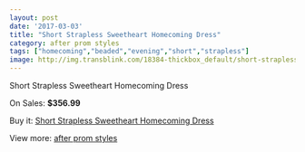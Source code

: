 ```yaml
---
layout: post
date: '2017-03-03'
title: "Short Strapless Sweetheart Homecoming Dress"
category: after prom styles
tags: ["homecoming","beaded","evening","short","strapless"]
image: http://img.transblink.com/18384-thickbox_default/short-strapless-sweetheart-homecoming-dress.jpg
---
```

Short Strapless Sweetheart Homecoming Dress

On Sales: **$356.99**
<a href="https://www.transblink.com/en/after-prom-styles/5750-short-strapless-sweetheart-homecoming-dress.html"><amp-img layout="responsive" width="600" height="600" src="//img.transblink.com/18384-thickbox_default/short-strapless-sweetheart-homecoming-dress.jpg" alt="Short Strapless Sweetheart Homecoming Dress 0" /></a>
<a href="https://www.transblink.com/en/after-prom-styles/5750-short-strapless-sweetheart-homecoming-dress.html"><amp-img layout="responsive" width="600" height="600" src="//img.transblink.com/18388-thickbox_default/short-strapless-sweetheart-homecoming-dress.jpg" alt="Short Strapless Sweetheart Homecoming Dress 1" /></a>
<a href="https://www.transblink.com/en/after-prom-styles/5750-short-strapless-sweetheart-homecoming-dress.html"><amp-img layout="responsive" width="600" height="600" src="//img.transblink.com/18387-thickbox_default/short-strapless-sweetheart-homecoming-dress.jpg" alt="Short Strapless Sweetheart Homecoming Dress 2" /></a>
<a href="https://www.transblink.com/en/after-prom-styles/5750-short-strapless-sweetheart-homecoming-dress.html"><amp-img layout="responsive" width="600" height="600" src="//img.transblink.com/18386-thickbox_default/short-strapless-sweetheart-homecoming-dress.jpg" alt="Short Strapless Sweetheart Homecoming Dress 3" /></a>
<a href="https://www.transblink.com/en/after-prom-styles/5750-short-strapless-sweetheart-homecoming-dress.html"><amp-img layout="responsive" width="600" height="600" src="//img.transblink.com/18385-thickbox_default/short-strapless-sweetheart-homecoming-dress.jpg" alt="Short Strapless Sweetheart Homecoming Dress 4" /></a>

Buy it: [Short Strapless Sweetheart Homecoming Dress](https://www.transblink.com/en/after-prom-styles/5750-short-strapless-sweetheart-homecoming-dress.html "Short Strapless Sweetheart Homecoming Dress")

View more: [after prom styles](https://www.transblink.com/en/55-after-prom-styles "after prom styles")